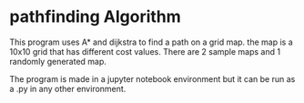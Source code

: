 # pathfinding Algorithm
This program uses A* and dijkstra to find a path on a grid map. the map is a 10x10 grid that has different cost values. There are 2 sample maps and 1 randomly generated map.

The program is made in a jupyter notebook environment but it can be run as a .py in any other environment.
